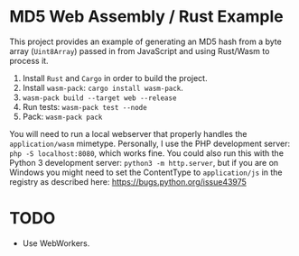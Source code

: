 # MD5 Web Assembly / Rust Example

This project provides an example of generating an MD5 hash from a byte array (`Uint8Array`)
passed in from JavaScript and using Rust/Wasm to process it.

1. Install `Rust` and `Cargo` in order to build the project.
2. Install `wasm-pack`: `cargo install wasm-pack`.
3. `wasm-pack build --target web --release`
4. Run tests: `wasm-pack test --node`
5. Pack: `wasm-pack pack`

You will need to run a local webserver that properly handles the `application/wasm` mimetype.
Personally, I use the PHP development server: `php -S localhost:8080`, which works fine. You
could also run this with the Python 3 development server: `python3 -m http.server`, but if you
are on Windows you might need to set the ContentType to `application/js` in the registry as
described here: https://bugs.python.org/issue43975

# TODO
- Use WebWorkers.